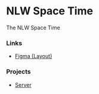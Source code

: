 # NLW Space Time

The NLW Space Time

### Links

- [Figma (Layout)](<https://www.figma.com/file/LI0wcGClSaX0s8fiAPpOe5/C%C3%A1psula-do-tempo-%E2%80%A2-Trilha-Ignite-(Community)?type=design&node-id=213%3A22&t=eCja9DObpIit1cFt-1>)


### Projects

- [Server](./server/)